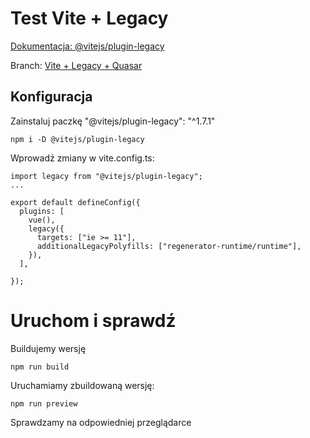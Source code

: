 # Test Vite + Legacy

[Dokumentacja: @vitejs/plugin-legacy](https://github.com/search?q=%40vitejs%2Fplugin-legacy&type=code)

Branch: [Vite + Legacy + Quasar](https://github.com/pa-uli-na/vue3-vite-legacy/blob/vite_vite/plugin-legacy_quasar/README.md)

## Konfiguracja

Zainstaluj paczkę "@vitejs/plugin-legacy": "^1.7.1"
```
npm i -D @vitejs/plugin-legacy
```

Wprowadź zmiany w vite.config.ts:

```
import legacy from "@vitejs/plugin-legacy";
...

export default defineConfig({
  plugins: [
    vue(),
    legacy({
      targets: ["ie >= 11"],
      additionalLegacyPolyfills: ["regenerator-runtime/runtime"],
    }),
  ],

});

```

# Uruchom i sprawdź

Buildujemy wersję

```
npm run build
```

Uruchamiamy zbuildowaną wersję:

```
npm run preview
```

Sprawdzamy na odpowiedniej przeglądarce
